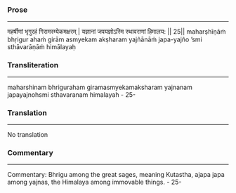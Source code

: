 ### Prose 
 --- 
महर्षीणां भृगुरहं गिरामस्म्येकमक्षरम् |
यज्ञानां जपयज्ञोऽस्मि स्थावराणां हिमालय: || 25||
maharṣhīṇāṁ bhṛigur ahaṁ girām asmyekam akṣharam
yajñānāṁ japa-yajño ’smi sthāvarāṇāṁ himālayaḥ

### Transliteration 
 --- 
maharshinam bhriguraham giramasmyekamaksharam yajnanam japayajnohsmi sthavaranam himalayah - 25-

### Translation 
 --- 
No translation

### Commentary 
 --- 
Commentary: Bhrigu among the great sages, meaning Kutastha, ajapa japa among yajnas, the Himalaya among immovable things. - 25-